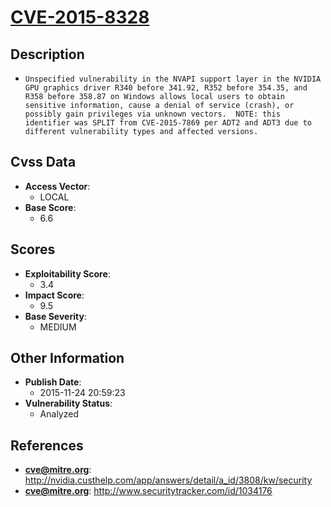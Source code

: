 
# [CVE-2015-8328](https://cve.mitre.org/cgi-bin/cvename.cgi?name=CVE-2015-8328)

## Description

- `Unspecified vulnerability in the NVAPI support layer in the NVIDIA GPU graphics driver R340 before 341.92, R352 before 354.35, and R358 before 358.87 on Windows allows local users to obtain sensitive information, cause a denial of service (crash), or possibly gain privileges via unknown vectors.  NOTE: this identifier was SPLIT from CVE-2015-7869 per ADT2 and ADT3 due to different vulnerability types and affected versions.`

## Cvss Data

- **Access Vector**:
  - LOCAL
- **Base Score**:
  - 6.6

## Scores

- **Exploitability Score**:
  - 3.4
- **Impact Score**:
  - 9.5
- **Base Severity**:
  - MEDIUM

## Other Information

- **Publish Date**:
  - 2015-11-24 20:59:23
- **Vulnerability Status**:
  - Analyzed

## References

- **cve@mitre.org**: http://nvidia.custhelp.com/app/answers/detail/a_id/3808/kw/security
- **cve@mitre.org**: http://www.securitytracker.com/id/1034176
